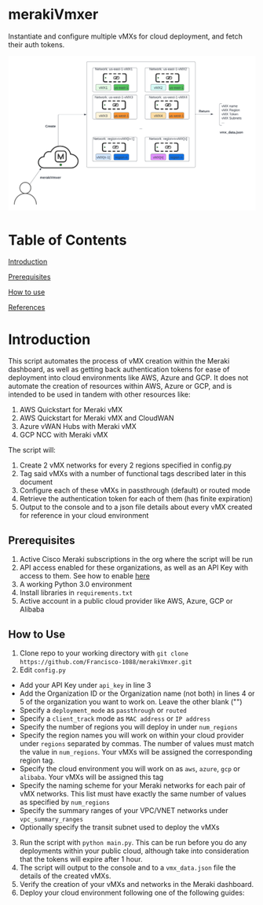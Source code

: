 # merakiVmxer
Instantiate and configure multiple vMXs for cloud deployment, and fetch their auth tokens.

![image alt text](images/merakiVmxer.png)

# Table of Contents

[Introduction](#intro)

[Prerequisites](#prereq)

[How to use](#howtouse)

[References](#references)

<a id="intro"></a>

# Introduction

This script automates the process of vMX creation within the Meraki dashboard, as well as getting back authentication tokens for ease of deployment into cloud environments like AWS, Azure and GCP. It does not automate the creation of resources within AWS, Azure or GCP, and is intended to be used in tandem with other resources like:

1. AWS Quickstart for Meraki vMX
2. AWS Quickstart for Meraki vMX and CloudWAN
3. Azure vWAN Hubs with Meraki vMX
4. GCP NCC with Meraki vMX

The script will:

1. Create 2 vMX networks for every 2 regions specified in config.py
2. Tag said vMXs with a number of functional tags described later in this document
3. Configure each of these vMXs in passthrough (default) or routed mode
4. Retrieve the authentication token for each of them (has finite expiration)
5. Output to the console and to a json file details about every vMX created for reference in your cloud environment


<a id="prereq"></a>

## Prerequisites

1. Active Cisco Meraki subscriptions in the org where the script will be run
2. API access enabled for these organizations, as well as an API Key with access to them. See how to enable [here](https://documentation.meraki.com/General_Administration/Other_Topics/Cisco_Meraki_Dashboard_API)
3. A working Python 3.0 environment
4. Install libraries in `requirements.txt`
5. Active account in a public cloud provider like AWS, Azure, GCP or Alibaba

<a id="howtouse"></a>

## How to Use

1. Clone repo to your working directory with `git clone https://github.com/Francisco-1088/merakiVmxer.git`
2. Edit `config.py`
* Add your API Key under `api_key` in line 3
* Add the Organization ID or the Organization name (not both) in lines 4 or 5 of the organization you want to work on. Leave the other blank ("")
* Specify a `deployment_mode` as `passthrough` or `routed`
* Specify a `client_track` mode as `MAC address` or `IP address`
* Specify the number of regions you will deploy in under `num_regions`
* Specify the region names you will work on within your cloud provider under `regions` separated by commas. The number of values must match the value in `num_regions`. Your vMXs will be assigned the corresponding region tag.
* Specify the cloud environment you will work on as `aws`, `azure`, `gcp` or `alibaba`. Your vMXs will be assigned this tag
* Specify the naming scheme for your Meraki networks for each pair of vMX networks. This list must have exactly the same number of values as specified by `num_regions`
* Specify the summary ranges of your VPC/VNET networks under `vpc_summary_ranges`
* Optionally specify the transit subnet used to deploy the vMXs
3. Run the script with `python main.py`. This can be run before you do any deployments within your public cloud, although take into consideration that the tokens will expire after 1 hour.
4. The script will output to the console and to a `vmx_data.json` file the details of the created vMXs.
5. Verify the creation of your vMXs and networks in the Meraki dashboard.
6. Deploy your cloud environment following one of the following guides:

<a id="references"></a>




